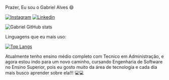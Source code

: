    Prazer, Eu sou o Gabriel Alves 😄
   
   [![Instagram](https://img.shields.io/badge/Instagram-E4405F?style=for-the-badge&logo=instagram&logoColor=white)](https://www.instagram.com/biielzin_alves/)
   [![Linkedin](https://img.shields.io/badge/LinkedIn-0077B5?style=for-the-badge&logo=linkedin&logoColor=white)](https://www.linkedin.com/in/gabriel-alves-895a61238)
   
   ![Gabriel GitHub stats](https://github-readme-stats.vercel.app/api?username=devalvesg&show_icons=true&theme=tokyonight)
   <link rel="stylesheet" href="https://cdn.jsdelivr.net/gh/devicons/devicon@v2.15.1/devicon.min.css">

   
   
   Linguagens que eu mais uso:
   
   
   [![Top Langs](https://github-readme-stats.vercel.app/api/top-langs/?username=devalvesg&layout=compact)](https://github.com/anuraghazra/github-readme-stats)


Atualmente tenho ensino médio completo com Tecnico em Administração, e agora estou indo para um novo caminho, cursando Engenharia de Software no Ensino Superior, pois eu gosto muito da área de tecnologia e cada dia mais busco aprender sobre ela!!! 💻💻

